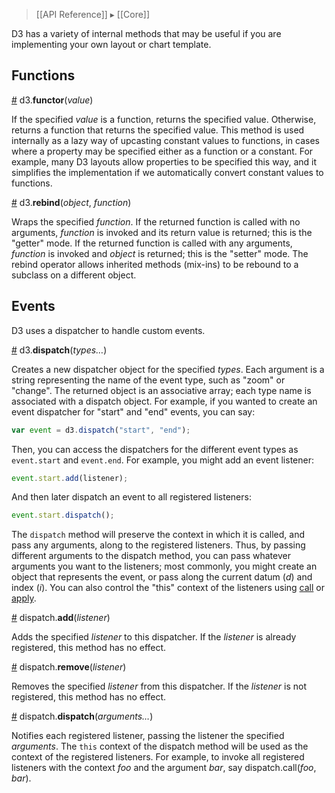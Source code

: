 > [[API Reference]] ▸ [[Core]]

D3 has a variety of internal methods that may be useful if you are implementing your own layout or chart template.

## Functions

<a name="functor" href="Internals#functor">#</a> d3.<b>functor</b>(<i>value</i>)

If the specified *value* is a function, returns the specified value. Otherwise, returns a function that returns the specified value. This method is used internally as a lazy way of upcasting constant values to functions, in cases where a property may be specified either as a function or a constant. For example, many D3 layouts allow properties to be specified this way, and it simplifies the implementation if we automatically convert constant values to functions.

<a name="rebind" href="Internals#rebind">#</a> d3.<b>rebind</b>(<i>object</i>, <i>function</i>)

Wraps the specified *function*. If the returned function is called with no arguments, *function* is invoked and its return value is returned; this is the "getter" mode. If the returned function is called with any arguments, *function* is invoked and *object* is returned; this is the "setter" mode. The rebind operator allows inherited methods (mix-ins) to be rebound to a subclass on a different object.

## Events

D3 uses a dispatcher to handle custom events.

<a name="d3_dispatch" href="Internals#d3_dispatch">#</a> d3.<b>dispatch</b>(<i>types…</i>)

Creates a new dispatcher object for the specified *types*. Each argument is a string representing the name of the event type, such as "zoom" or "change". The returned object is an associative array; each type name is associated with a dispatch object. For example, if you wanted to create an event dispatcher for "start" and "end" events, you can say:

```javascript
var event = d3.dispatch("start", "end");
```

Then, you can access the dispatchers for the different event types as `event.start` and `event.end`. For example, you might add an event listener:

```javascript
event.start.add(listener);
```

And then later dispatch an event to all registered listeners:

```javascript
event.start.dispatch();
```

The `dispatch` method will preserve the context in which it is called, and pass any arguments, along to the registered listeners. Thus, by passing different arguments to the dispatch method, you can pass whatever arguments you want to the listeners; most commonly, you might create an object that represents the event, or pass along the current datum (*d*) and index (*i*). You can also control the "this" context of the listeners using [call](https://developer.mozilla.org/en/JavaScript/Reference/Global_Objects/Function/Call) or [apply](https://developer.mozilla.org/en/JavaScript/Reference/Global_Objects/Function/Apply).

<a name="dispatch_add" href="Internals#dispatch_add">#</a> dispatch.<b>add</b>(<i>listener</i>)

Adds the specified *listener* to this dispatcher. If the *listener* is already registered, this method has no effect.

<a name="dispatch_remove" href="Internals#dispatch_remove">#</a> dispatch.<b>remove</b>(<i>listener</i>)

Removes the specified *listener* from this dispatcher. If the *listener* is not registered, this method has no effect.

<a name="dispatch_dispatch" href="Internals#dispatch_dispatch">#</a> dispatch.<b>dispatch</b>(<i>arguments…</i>)

Notifies each registered listener, passing the listener the specified *arguments*. The `this` context of the dispatch method will be used as the context of the registered listeners. For example, to invoke all registered listeners with the context *foo* and the argument *bar*, say dispatch.call(*foo*, *bar*).